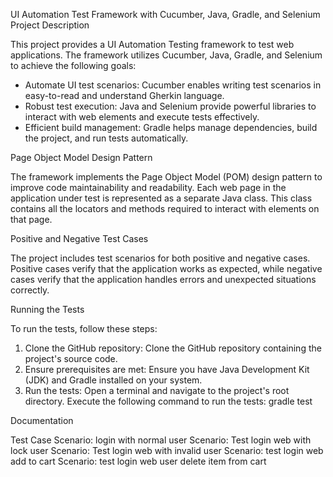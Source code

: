 UI Automation Test Framework with Cucumber, Java, Gradle, and Selenium
Project Description

This project provides a UI Automation Testing framework to test web applications. The framework utilizes Cucumber, Java, Gradle, and Selenium to achieve the following goals:

- Automate UI test scenarios: Cucumber enables writing test scenarios in easy-to-read and understand Gherkin language.
- Robust test execution: Java and Selenium provide powerful libraries to interact with web elements and execute tests effectively.
- Efficient build management: Gradle helps manage dependencies, build the project, and run tests automatically.

Page Object Model Design Pattern

The framework implements the Page Object Model (POM) design pattern to improve code maintainability and readability. Each web page in the application under test is represented as a separate Java class. This class contains all the locators and methods required to interact with elements on that page.

Positive and Negative Test Cases

The project includes test scenarios for both positive and negative cases. Positive cases verify that the application works as expected, while negative cases verify that the application handles errors and unexpected situations correctly.

Running the Tests

To run the tests, follow these steps:

1. Clone the GitHub repository: Clone the GitHub repository containing the project's source code.
2. Ensure prerequisites are met: Ensure you have Java Development Kit (JDK) and Gradle installed on your system.
3. Run the tests: Open a terminal and navigate to the project's root directory. Execute the following command to run the tests:
gradle test

Documentation

Test Case 
Scenario: login with normal user
Scenario: Test login web with lock user
Scenario: Test login web with invalid user
Scenario: test login web add to cart
Scenario: test login web user delete item from cart
